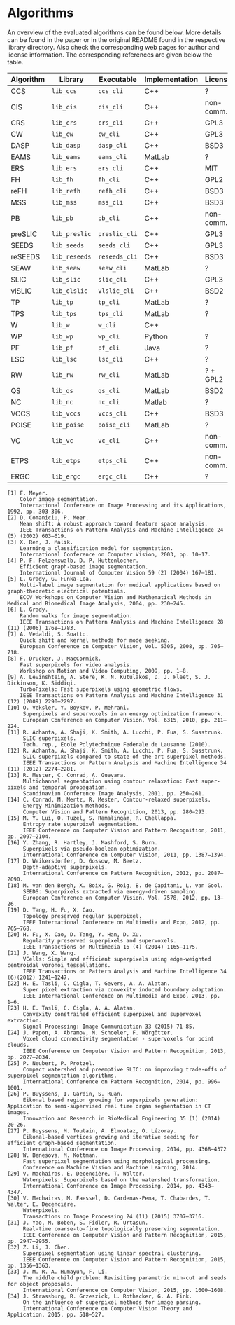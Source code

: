 # Algorithms

An overview of the evaluated algorithms can be found below. More details can be found
in the paper or in the original README found in the respective library directory.
Also check the corresponding web pages for author and license information. The
corresponding references are given below the table.

Algorithm    | Library       | Executable    | Implementation | License    | Reference | Link
-------------|---------------|---------------|----------------|------------|-----------|-----
CCS          | `lib_ccs`     | `ccs_cli`     | C++            | ?          | [22,23]   | [Web](http://www.emrahtasli.com/research/spextraction/)
CIS          | `lib_cis`     | `cis_cli`     | C++            | non-comm.  | [10]      | [Web](http://www.csd.uwo.ca/faculty/olga/)
CRS          | `lib_crs`     | `crs_cli`     | C++            | GPL3       | [13,14]   | [Web](http://www.vsi.cs.uni-frankfurt.de/research/superpixel-segmentation/)
CW           | `lib_cw`      | `cw_cli`      | C++            | GPL3       | [25]      | [Web](https://www.tu-chemnitz.de/etit/proaut/forschung/cv/segmentation.html.en)
DASP         | `lib_dasp`    | `dasp_cli`    | C++            | BSD3       | [17]      | [Web](https://github.com/Danvil/dasp)
EAMS         | `lib_eams`    | `eams_cli`    | MatLab         | ?          | [2]       | [Web](http://coewww.rutgers.edu/riul/research/code/EDISON/)
ERS          | `lib_ers`     | `ers_cli`     | C++            | MIT        | [15]      | [Web](http://mingyuliu.net/)
FH           | `lib_fh`      | `fh_cli`      | C++            | GPL2       | [4]       | [Web](https://cs.brown.edu/~pff/segment/index.html)
reFH         | `lib_refh`    | `refh_cli`    | C++            | BSD3       | --        | [Web](http://davidstutz.de/projects/superpixel-segmentation/)
MSS          | `lib_mss`     | `mss_cli`     | C++            | BSD3       | [28]      | --
PB           | `lib_pb`      | `pb_cli`      | C++            | non-comm.  | [16]      | [Web](http://yuhang.rsise.anu.edu.au/yuhang/misc.html)
preSLIC      | `lib_preslic` | `preslic_cli` | C++            | GPL3       | [25]      | [Web](https://www.tu-chemnitz.de/etit/proaut/forschung/cv/segmentation.html.en)
SEEDS        | `lib_seeds`   | `seeds_cli`   | C++            | GPL3       | [18]      | [Web](http://www.mvdblive.org/seeds/)
reSEEDS      | `lib_reseeds` | `reseeds_cli` | C++            | BSD3       | --        | [Web](http://davidstutz.de/projects/superpixel-segmentation/)
SEAW         | `lib_seaw`    | `seaw_cli`    | MatLab         | ?          | [34]      | [Web](https://github.com/JohannStrassburg/InfluenceSegImageParsingCode)
SLIC         | `lib_slic`    | `slic_cli`    | C++            | GPL3       | [11,12]   | [Web](http://ivrl.epfl.ch/research/superpixels)
vlSLIC       | `lib_clslic`  | `vlslic_cli`  | C++            | BSD2       | --        | [Web](http://www.vlfeat.org/overview/slic.html)
TP           | `lib_tp`      | `tp_cli`      | MatLab         | ?          | [9]       | [Web](http://www.cs.toronto.edu/~babalex/research.html)
TPS          | `lib_tps`     | `tps_cli`     | MatLab         | ?          | [19,20]   | [Web](http://hzfu.github.io/subpage/codes.html)
W            | `lib_w`       | `w_cli`       | C++            |            | [1]       | [Web](http://docs.opencv.org/2.4/modules/imgproc/doc/miscellaneous_transformations.html?highlight=watershed#watershed)
WP           | `lib_wp`      | `wp_cli`      | Python         | ?          | [29,30]   | [Web](http://cmm.ensmp.fr/~machairas/waterpixels.html)
PF           | `lib_pf`      | `pf_cli`      | Java           | ?          | [8]       | [Web](http://users.dickinson.edu/~jmac/publications/PathFinder.zip)
LSC          | `lib_lsc`     | `lsc_cli`     | C++            | ?          | [32]      | [Web](http://jschenthu.weebly.com/projects.html)
RW           | `lib_rw`      | `rw_cli`      | MatLab         | ? + GPL2   | [5, 6]    | [Web](http://cns.bu.edu/~lgrady/software.html)
QS           | `lib_qs`      | `qs_cli`      | MatLab         | BSD2       | [7]       | [Web](http://www.vlfeat.org/overview/quickshift.html)
NC           | `lib_nc`      | `nc_cli`      | Matlab         | ?          | [3]       | [Web](http://www.cs.sfu.ca/~mori/research/superpixels)
VCCS         | `lib_vccs`    | `vccs_cli`    | C++            | BSD3       | [24]      | [Web](http://pointclouds.org/documentation/tutorials/supervoxel_clustering.php)
POISE        | `lib_poise`   | `poise_cli`   | MatLab         | ?          | [33]      | [Web](http://rehg.org/poise/)
VC           | `lib_vc`      | `vc_cli`      | C++            | non-comm.  | [21]      | [Web](http://www-personal.umich.edu/~jwangumi/software.html)
ETPS         | `lib_etps`    | `etps_cli`    | C++            | non-comm.  | [31]      | [Web](https://bitbucket.org/mboben/spixel)
ERGC         | `lib_ergc`    | `ergc_cli`    | C++            | ?          | [26,27]   | [Web](https://sites.google.com/site/pierrebuyssens/code/ergc)

    [1] F. Meyer.
        Color image segmentation.
        International Conference on Image Processing and its Applications, 1992, pp. 303-306.
    [2] D. Comaniciu, P. Meer.
        Mean shift: A robust approach toward feature space analysis.
        IEEE Transactions on Pattern Analysis and Machine Intelligence 24 (5) (2002) 603–619.
    [3] X. Ren, J. Malik.
        Learning a classification model for segmentation.
        International Conference on Computer Vision, 2003, pp. 10–17.
    [4] P. F. Felzenswalb, D. P. Huttenlocher.
        Efficient graph-based image segmentation.
        International Journal of Computer Vision 59 (2) (2004) 167–181.
    [5] L. Grady, G. Funka-Lea.
        Multi-label image segmentation for medical applications based on graph-theoretic electrical potentials.
        ECCV Workshops on Computer Vision and Mathematical Methods in Medical and Biomedical Image Analysis, 2004, pp. 230–245.
    [6] L. Grady.
        Random walks for image segmentation.
        IEEE Transactions on Pattern Analysis and Machine Intelligence 28 (11) (2006) 1768–1783.
    [7] A. Vedaldi, S. Soatto.
        Quick shift and kernel methods for mode seeking.
        European Conference on Computer Vision, Vol. 5305, 2008, pp. 705–718.
    [8] F. Drucker, J. MacCormick.
        Fast superpixels for video analysis.
        Workshop on Motion and Video Computing, 2009, pp. 1–8.
    [9] A. Levinshtein, A. Stere, K. N. Kutulakos, D. J. Fleet, S. J. Dickinson, K. Siddiqi.
        TurboPixels: Fast superpixels using geometric flows.
        IEEE Transactions on Pattern Analysis and Machine Intelligence 31 (12) (2009) 2290–2297.
    [10] O. Veksler, Y. Boykov, P. Mehrani.
         Superpixels and supervoxels in an energy optimization framework.
         European Conference on Computer Vision, Vol. 6315, 2010, pp. 211–224.
    [11] R. Achanta, A. Shaji, K. Smith, A. Lucchi, P. Fua, S. Susstrunk.
         SLIC superpixels.
         Tech. rep., Ecole Polytechnique Federale de Lausanne (2010).
    [12] R. Achanta, A. Shaji, K. Smith, A. Lucchi, P. Fua, S. Susstrunk.
         SLIC superpixels compared to state-of-the-art superpixel methods.
         IEEE Transactions on Pattern Analysis and Machine Intelligence 34 (11) (2012) 2274–2281.
    [13] R. Mester, C. Conrad, A. Guevara.
         Multichannel segmentation using contour relaxation: Fast super-pixels and temporal propagation.
         Scandinavian Conference Image Analysis, 2011, pp. 250–261.
    [14] C. Conrad, M. Mertz, R. Mester, Contour-relaxed superpixels. 
         Energy Minimization Methods.
         Computer Vision and Pattern Recognition, 2013, pp. 280–293.
    [15] M. Y. Lui, O. Tuzel, S. Ramalingam, R. Chellappa.
         Entropy rate superpixel segmentation.
         IEEE Conference on Computer Vision and Pattern Recognition, 2011, pp. 2097–2104.
    [16] Y. Zhang, R. Hartley, J. Mashford, S. Burn.
         Superpixels via pseudo-boolean optimization.
         International Conference on Computer Vision, 2011, pp. 1387–1394.
    [17] D. Weikersdorfer, D. Gossow, M. Beetz.
         Depth-adaptive superpixels.
         International Conference on Pattern Recognition, 2012, pp. 2087–2090.
    [18] M. van den Bergh, X. Boix, G. Roig, B. de Capitani, L. van Gool.
         SEEDS: Superpixels extracted via energy-driven sampling.
         European Conference on Computer Vision, Vol. 7578, 2012, pp. 13–26.
    [19] D. Tang, H. Fu, X. Cao.
         Topology preserved regular superpixel.
         IEEE International Conference on Multimedia and Expo, 2012, pp. 765–768.
    [20] H. Fu, X. Cao, D. Tang, Y. Han, D. Xu.
         Regularity preserved superpixels and supervoxels.
         IEEE Transactions on Multimedia 16 (4) (2014) 1165–1175.
    [21] J. Wang, X. Wang.
         VCells: Simple and efficient superpixels using edge-weighted centroidal voronoi tessellations.
         IEEE Transactions on Pattern Analysis and Machine Intelligence 34 (6)(2012) 1241–1247.
    [22] H. E. Tasli, C. Cigla, T. Gevers, A. A. Alatan.
         Super pixel extraction via convexity induced boundary adaptation.
         IEEE International Conference on Multimedia and Expo, 2013, pp. 1–6.
    [23] H. E. Tasli, C. Cigla, A. A. Alatan.
         Convexity constrained efficient superpixel and supervoxel extraction.
         Signal Processing: Image Communication 33 (2015) 71–85.
    [24] J. Papon, A. Abramov, M. Schoeler, F. Wörgötter.
         Voxel cloud connectivity segmentation - supervoxels for point clouds.
         IEEE Conference on Computer Vision and Pattern Recognition, 2013, pp. 2027–2034.
    [25] P. Neubert, P. Protzel.
         Compact watershed and preemptive SLIC: on improving trade-offs of superpixel segmentation algorithms.
         International Conference on Pattern Recognition, 2014, pp. 996–1001.
    [26] P. Buyssens, I. Gardin, S. Ruan.
         Eikonal based region growing for superpixels generation: Application to semi-supervised real time organ segmentation in CT images.
         Innovation and Research in BioMedical Engineering 35 (1) (2014) 20–26.
    [27] P. Buyssens, M. Toutain, A. Elmoataz, O. Lézoray.
         Eikonal-based vertices growing and iterative seeding for efficient graph-based segmentation.
         International Conference on Image Processing, 2014, pp. 4368–4372
    [28] W. Benesova, M. Kottman.
         Fast superpixel segmentation using morphological processing.
         Conference on Machine Vision and Machine Learning, 2014.
    [29] V. Machairas, E. Decencière, T. Walter.
         Waterpixels: Superpixels based on the watershed transformation.
         International Conference on Image Processing, 2014, pp. 4343–4347.
    [30] V. Machairas, M. Faessel, D. Cardenas-Pena, T. Chabardes, T. Walter, E. Decencière.
         Waterpixels.
         Transactions on Image Processing 24 (11) (2015) 3707–3716.
    [31] J. Yao, M. Boben, S. Fidler, R. Urtasun.
         Real-time coarse-to-fine topologically preserving segmentation.
         IEEE Conference on Computer Vision and Pattern Recognition, 2015, pp. 2947–2955.
    [32] Z. Li, J. Chen.
         Superpixel segmentation using linear spectral clustering.
         IEEE Conference on Computer Vision and Pattern Recognition, 2015, pp. 1356–1363.
    [33] J. M. R. A. Humayun, F. Li.
         The middle child problem: Revisiting parametric min-cut and seeds for object proposals.
         International Conference on Computer Vision, 2015, pp. 1600–1608.
    [34] J. Strassburg, R. Grzeszick, L. Rothacker, G. A. Fink.
         On the influence of superpixel methods for image parsing.
         International Conference on Computer Vision Theory and Application, 2015, pp. 518–527.
